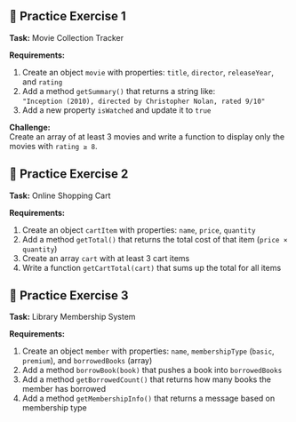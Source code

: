 ## 🎯 Practice Exercise 1

**Task:** Movie Collection Tracker  

**Requirements:**  
1. Create an object `movie` with properties: `title`, `director`, `releaseYear`, and `rating`  
2. Add a method `getSummary()` that returns a string like:  
   `"Inception (2010), directed by Christopher Nolan, rated 9/10"`  
3. Add a new property `isWatched` and update it to `true`  

**Challenge:**  
Create an array of at least 3 movies and write a function to display only the movies with `rating ≥ 8`.

## 🎯 Practice Exercise 2

**Task:** Online Shopping Cart  

**Requirements:**  
1. Create an object `cartItem` with properties: `name`, `price`, `quantity`  
2. Add a method `getTotal()` that returns the total cost of that item (`price × quantity`)  
3. Create an array `cart` with at least 3 cart items  
4. Write a function `getCartTotal(cart)` that sums up the total for all items  

## 🎯 Practice Exercise 3

**Task:** Library Membership System  

**Requirements:**  
1. Create an object `member` with properties: `name`, `membershipType` (`basic`, `premium`), and `borrowedBooks` (array)  
2. Add a method `borrowBook(book)` that pushes a book into `borrowedBooks`  
3. Add a method `getBorrowedCount()` that returns how many books the member has borrowed  
4. Add a method `getMembershipInfo()` that returns a message based on membership type
